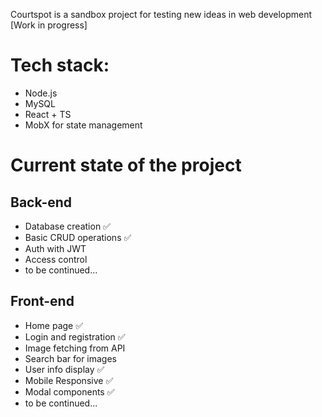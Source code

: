 Courtspot is a sandbox project for testing new ideas in web development [Work in progress]
# Tech stack:
- Node.js
- MySQL
- React + TS
- MobX for state management

# Current state of the project

## Back-end
- Database creation :white_check_mark:
- Basic CRUD operations :white_check_mark:
- Auth with JWT
- Access control
- to be continued...

## Front-end
- Home page :white_check_mark:
- Login and registration :white_check_mark:
- Image fetching from API
- Search bar for images
- User info display :white_check_mark:
- Mobile Responsive :white_check_mark:
- Modal components :white_check_mark:
- to be continued...
